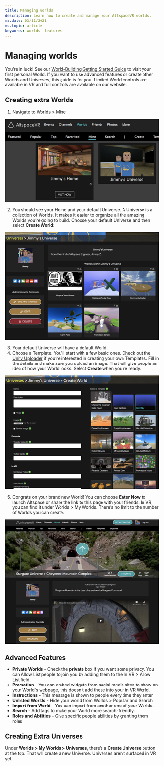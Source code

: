 ```yaml
---
title: Managing worlds
description: Learn how to create and manage your AltspaceVR worlds.
ms.date: 03/11/2021
ms.topic: article
keywords: worlds, features
---
```


# Managing worlds

You’re in luck! See our [World-Building Getting Started Guide](world-building-getting-started.md) to visit your first personal World. If you want to use advanced features or create other Worlds and Universes, this guide is for you. Limited World controls are available in VR and full controls are available on our website.

## Creating extra Worlds

1. Navigate to [Worlds > Mine](https://account.altvr.com/worlds/my)

![Worlds open in the AltspaceVR web view with Mine panel selected](images/manage-worlds-img-01.png)

2. You should see your Home and your default Universe. A Universe is a collection of Worlds. It makes it easier to organize all the amazing Worlds you’re going to build. Choose your default Universe and then select **Create World**:

![Universe panel with world selected](images/manage-worlds-img-02.png)

3. Your default Universe will have a default World.
4. Choose a Template. You'll start with a few basic ones. Check out the [Unity Uploader](world-building-toolkit-getting-started.md) if you’re interested in creating your own Templates. Fill in the details and make sure you upload an image. That will give people an idea of how your World looks. Select **Create** when you’re ready.

![Create world panel open with input fields](images/manage-worlds-img-03.png)

5. Congrats on your brand new World! You can choose **Enter Now** to launch Altspace or share the link to this page with your friends. In VR, you can find it under Worlds > My Worlds. There’s no limit to the number of Worlds you can create.

![Launched world running in VR](images/manage-worlds-img-04.png)

## Advanced Features

* **Private Worlds** - Check the **private** box if you want some privacy. You can Allow List people to join you by adding them to the In VR > Allow List field.
* **Promotion** - You can embed widgets from social media sites to show on your World's webpage, this doesn't add these into your in VR World.
* **Instructions** - This message is shown to people every time they enter
* **Unlisted Worlds** - Hide your world from Worlds > Popular and Search
* **Import from World** - You can import from another one of your Worlds.
* **Search** - Add tags to make your World more search-friendly.
* **Roles and Abilities** - Give specific people abilities by granting them roles

## Creating Extra Universes

Under **Worlds > My Worlds > Universes**, there’s a **Create Universe** button at the top. That will create a new Universe. Universes aren’t surfaced in VR yet.